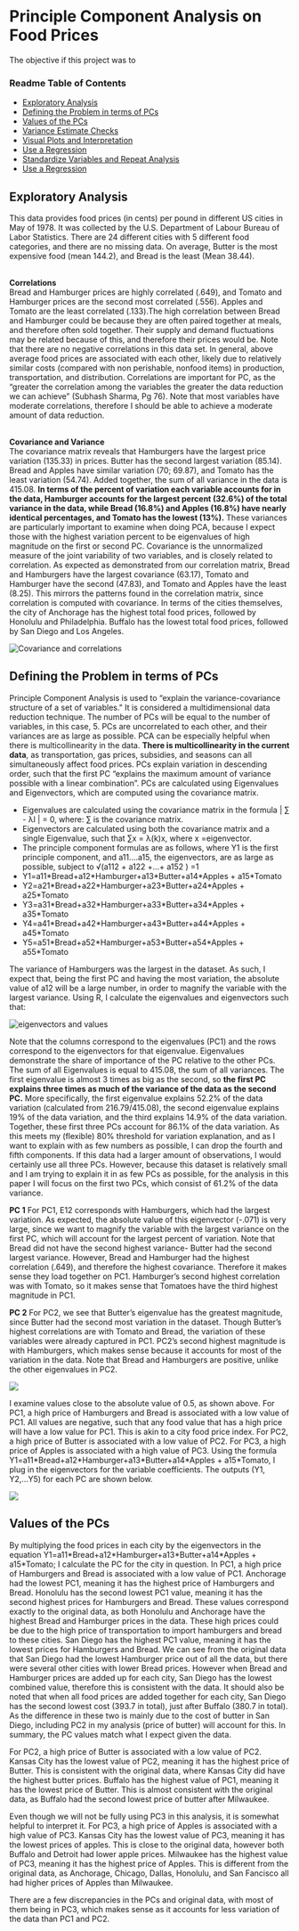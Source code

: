 # Principle Component Analysis on Food Prices

The objective if this project was to

### Readme Table of Contents
* [Exploratory Analysis](...)
* [Defining the Problem in terms of PCs](.)
* [Values of the PCs](.)
* [Variance Estimate Checks](.)
* [Visual Plots and Interpretation](.)
* [Use a Regression](.)
* [Standardize Variables and Repeat Analysis](.)
* [Use a Regression](.)

## Exploratory Analysis
This data provides food prices (in cents) per pound in different US cities in May of 1978. It was collected by the U.S. Department of Labour Bureau of Labor Statistics. There are 24 different cities with 5 different food categories, and there are no missing data. On average, Butter is the most expensive food (mean 144.2), and Bread is the least (Mean 38.44). 

<b><br> Correlations <br></b>
Bread and Hamburger prices are highly correlated (.649), and Tomato and Hamburger prices are the second most correlated (.556). Apples and Tomato are the least correlated (.133).The high correlation between Bread and Hamburger could be because they are often paired together at meals, and therefore often sold together. Their supply and demand fluctuations may be related because of this, and therefore their prices would be. Note that there are no negative correlations in this data set. In general, above average food prices are associated with each other, likely due to relatively similar costs (compared with non perishable, nonfood items) in production, transportation, and distribution. Correlations are important for PC, as the “greater the correlation among the variables the greater the data reduction we can achieve” (Subhash Sharma, Pg 76). Note that most variables have moderate correlations, therefore I should be able to achieve a moderate amount of data reduction. 

<b><br> Covariance and Variance <br></b>
The covariance matrix reveals that Hamburgers have the largest price variation (135.33) in prices. Butter has the second largest variation (85.14). Bread and Apples have similar variation (70; 69.87), and Tomato has the least variation (54.74). Added together, the sum of all variance in the data is 415.08. <b> In  terms of the percent of variation each variable accounts for in the data, Hamburger accounts for the largest percent (32.6%) of the total variance in the data, while Bread (16.8%) and Apples (16.8%) have nearly identical percentages, and Tomato has the lowest (13%).</b> These variances are particularly important to examine when doing PCA, because I expect those with the highest variation percent to be eigenvalues of high magnitude on the first or second PC. Covariance is the unnormalized measure of the joint variability of two variables, and is closely related to correlation. As expected as demonstrated from our correlation matrix, Bread and Hamburgers have the largest covariance (63.17), Tomato and Hamburger have the second (47.83), and Tomato and Apples have the least (8.25). This mirrors the patterns found in the correlation matrix, since correlation is computed with covariance. In terms of the cities themselves, the city of Anchorage has the highest total food prices, followed by Honolulu and Philadelphia. Buffalo has the lowest total food prices, followed by San Diego and Los Angeles.

![Covariance and correlations](https://github.com/JaclynGlosson/PCA-on-Food-Prices/blob/512c301d601c381c8a4d79a0de008a7234e10567/images/image47.png)

## Defining the Problem in terms of PCs
Principle Component Analysis is used to “explain the variance-covariance structure of a set of variables." It is considered a multidimensional data reduction technique. The number of PCs will be equal to the number of variables, in this case, 5. PCs are uncorrelated to each other, and their variances are as large as possible. PCA can be especially helpful when there is multicollinearity in the data. <b>There is multicollinearity in the current data</b>, as transportation, gas prices, subsidies, and seasons can all simultaneously affect food prices. PCs explain variation in descending order, such that the first PC “explains the maximum amount of variance possible with a linear combination”.  PCs are calculated using Eigenvalues and Eigenvectors, which are computed using the covariance matrix. 

* Eigenvalues are calculated using the covariance matrix in the formula | ∑ - λI | = 0, where: ∑ is the covariance matrix. 
* Eigenvectors are calculated using both the covariance matrix and a single Eigenvalue, such that ∑x = λ(k)x, where x =eigenvector. 
* The principle component formulas are as follows, where Y1 is the first principle component, and a11….a15, the eigenvectors, are as large as possible, subject to √(a112 + a122  +...+ a152 ) =1
* Y1=a11\*Bread+a12\*Hamburger+a13\*Butter+a14\*Apples + a15\*Tomato
* Y2=a21\*Bread+a22\*Hamburger+a23\*Butter+a24\*Apples + a25\*Tomato
* Y3=a31\*Bread+a32\*Hamburger+a33\*Butter+a34\*Apples + a35\*Tomato
* Y4=a41\*Bread+a42\*Hamburger+a43\*Butter+a44\*Apples + a45\*Tomato
* Y5=a51\*Bread+a52\*Hamburger+a53\*Butter+a54\*Apples + a55\*Tomato

The variance of Hamburgers was the largest in the dataset. As such, I expect that, being the first PC and having the most variation, the absolute value of a12 will be a large number, in order to magnify the variable with the largest variance. Using R, I calculate the eigenvalues and eigenvectors such that:

![eigenvectors and values](https://github.com/JaclynGlosson/PCA-on-Food-Prices/blob/512c301d601c381c8a4d79a0de008a7234e10567/images/image20.png)

Note that the columns correspond to the eigenvalues (PC1) and the rows correspond to the eigenvectors for that eigenvalue. Eigenvalues demonstrate the share of importance of the PC relative to the other PCs. The sum of all Eigenvalues is equal to 415.08, the sum of all variances. The first eigenvalue is almost 3 times as big as the second, so <b>the first PC explains three times as much of the variance of the data as the second PC.</b> More specifically, the first eigenvalue explains 52.2% of the data variation (calculated from 216.79/415.08), the second eigenvalue explains 19% of the data variation, and the third explains 14.9% of the data variation. Together, these first three PCs account for 86.1% of the data variation. As this meets my (flexible) 80% threshold for variation explanation, and as I want to explain with as few numbers as possible, I can drop the fourth and fifth components. If this data had a larger amount of observations, I would certainly use all three PCs. However, because this dataset is relatively small and I am trying to explain it in as few PCs as possible, for the analysis in this paper I will focus on the first two PCs, which consist of 61.2% of the data variance.  

<b>PC 1</b>
For PC1, E12 corresponds with Hamburgers, which had the largest variation. As expected, the absolute value of this eigenvector (-.071) is very large, since we want to magnify the variable with the largest variance on the first PC, which will account for the largest percent of variation. Note that Bread did not have the second highest variance- Butter had the second largest variance. However, Bread and Hamburger had the highest correlation (.649), and therefore the highest covariance. Therefore it makes sense they load together on PC1. Hamburger’s second highest correlation was with Tomato, so it makes sense that Tomatoes have the third highest magnitude in PC1. 

<b>PC 2</b>
For PC2, we see that Butter’s eigenvalue has the greatest magnitude, since Butter had the second most variation in the dataset. Though Butter’s highest correlations are with Tomato and Bread, the variation of these variables were already captured in PC1. PC2’s second highest magnitude is with Hamburgers, which makes sense because it accounts for most of the variation in the data. Note that Bread and Hamburgers are positive, unlike the other eigenvalues in PC2.

![](https://github.com/JaclynGlosson/PCA-on-Food-Prices/blob/6dc29ae280e876011f4977d80335b55f5162c18b/images/image17.png)

I examine values close to the absolute value of 0.5, as shown above. For PC1, a high price of Hamburgers and Bread is associated with a low value of PC1. All values are negative, such that any food value that has a high price will have a low value for PC1. This is akin to a city food price index. For PC2, a high price of Butter is associated with a low value of PC2. For PC3, a high price of Apples is associated with a high value of PC3. Using the formula Y1=a11\*Bread+a12\*Hamburger+a13\*Butter+a14\*Apples + a15\*Tomato, I plug in the eigenvectors for the variable coefficients. The outputs (Y1, Y2,...Y5) for each PC are shown below.

![](https://github.com/JaclynGlosson/PCA-on-Food-Prices/blob/9a089dfa48068c095f42d3394662bc8b105249b0/images/image58.png)

## Values of the PCs
By multiplying the food prices in each city by the eigenvectors in the equation Y1=a11\*Bread+a12\*Hamburger+a13\*Butter+a14\*Apples + a15\*Tomato; I calculate the PC for the city in question. In PC1, a high price of Hamburgers and Bread is associated with a low value of PC1. Anchorage had the lowest PC1, meaning it has the highest price of Hamburgers and Bread. Honolulu has the second lowest PC1 value, meaning it has the second highest prices for Hamburgers and Bread. These values correspond exactly to the original data, as both Honolulu and Anchorage have the highest Bread and Hamburger prices in the data. These high prices could be due to the high price of transportation to import hamburgers and bread to these cities. San Diego has the highest PC1 value, meaning it has the lowest prices for Hamburgers and Bread. We can see from the original data that San Diego had the lowest Hamburger price out of all the data, but there were several other cities with lower Bread prices. However when Bread and Hamburger prices are added up for each city, San Diego has the lowest combined value, therefore this is consistent with the data. It should also be noted that when all food prices are added together for each city, San Diego has the second lowest cost (393.7 in total), just after Buffalo (380.7 in total). As the difference in these two is mainly due to the cost of butter in San Diego, including PC2 in my analysis (price of butter) will account for this. In summary, the PC values match what I expect given the data.

For PC2, a high price of Butter is associated with a low value of PC2. Kansas City has the lowest value of PC2, meaning it has the highest price of Butter. This is consistent with the original data, where Kansas City did have the highest butter prices. Buffalo has the highest value of PC1, meaning it has the lowest price of Butter. This is almost consistent with the original data, as Buffalo had the second lowest price of butter after Milwaukee. 

Even though we will not be fully using PC3 in this analysis, it is somewhat helpful to interpret it. For PC3, a high price of Apples is associated with a high value of PC3. Kansas City has the lowest value of PC3, meaning it has the lowest prices of apples. This is close to the original data, however both Buffalo and Detroit had lower apple prices. Milwaukee has the highest value of PC3, meaning it has the highest price of Apples. This is different from the original data, as Anchorage, Chicago, Dallas, Honolulu, and San Fancisco all had higher prices of Apples than Milwaukee.

There are a few discrepancies in the PCs and original data, with most of them being in PC3, which makes sense as it accounts for less variation of the data than PC1 and PC2. 






